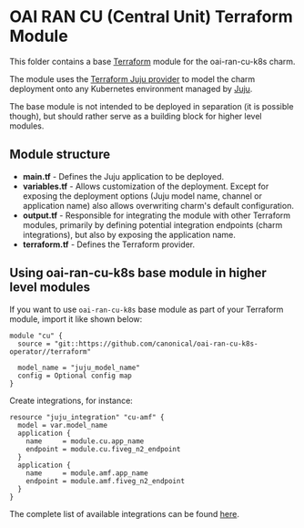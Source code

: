#  OAI RAN CU (Central Unit) Terraform Module

This folder contains a base [Terraform][Terraform] module for the oai-ran-cu-k8s charm.

The module uses the [Terraform Juju provider][Terraform Juju provider] to model the charm
deployment onto any Kubernetes environment managed by [Juju][Juju].

The base module is not intended to be deployed in separation (it is possible though), but should
rather serve as a building block for higher level modules.

## Module structure

- **main.tf** - Defines the Juju application to be deployed.
- **variables.tf** - Allows customization of the deployment. Except for exposing the deployment
  options (Juju model name, channel or application name) also allows overwriting charm's default
  configuration.
- **output.tf** - Responsible for integrating the module with other Terraform modules, primarily
  by defining potential integration endpoints (charm integrations), but also by exposing
  the application name.
- **terraform.tf** - Defines the Terraform provider.

## Using oai-ran-cu-k8s base module in higher level modules

If you want to use `oai-ran-cu-k8s` base module as part of your Terraform module, import it
like shown below:

```text
module "cu" {
  source = "git::https://github.com/canonical/oai-ran-cu-k8s-operator//terraform"
  
  model_name = "juju_model_name"
  config = Optional config map
}
```

Create integrations, for instance:

```text
resource "juju_integration" "cu-amf" {
  model = var.model_name
  application {
    name     = module.cu.app_name
    endpoint = module.cu.fiveg_n2_endpoint
  }
  application {
    name     = module.amf.app_name
    endpoint = module.amf.fiveg_n2_endpoint
  }
}
```

The complete list of available integrations can be found [here][cu-integrations].

[Terraform]: https://www.terraform.io/
[Terraform Juju provider]: https://registry.terraform.io/providers/juju/juju/latest
[Juju]: https://juju.is
[cu-integrations]: https://charmhub.io/oai-ran-cu-k8s/integrations
